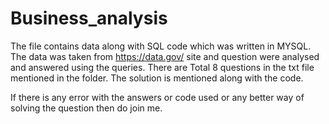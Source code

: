 # Business_analysis

The file contains data along with SQL code which was written in MYSQL.
The data was taken from  https://data.gov/ site and question were analysed and answered using the queries.
There are Total 8 questions in the txt file mentioned in the folder.
The solution is mentioned along with the code.

If there is any error with the answers or code used or any better way of solving the question then do join me.
